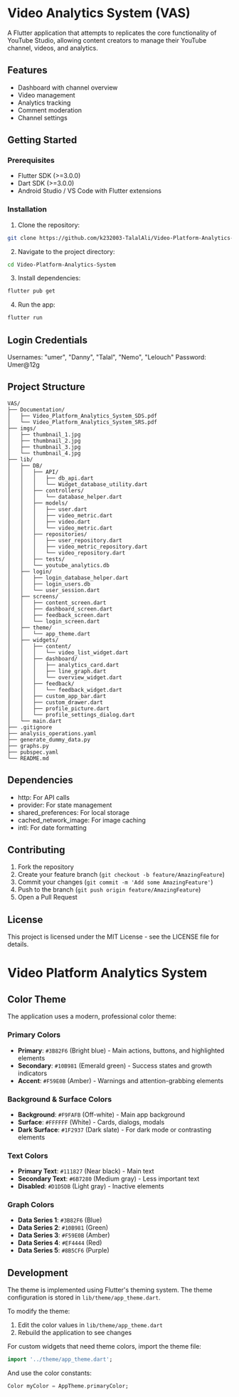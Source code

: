# Video Analytics System (VAS)

A Flutter application that attempts to replicates the core functionality of YouTube Studio, allowing content creators to manage their YouTube channel, videos, and analytics.

## Features

- Dashboard with channel overview
- Video management
- Analytics tracking
- Comment moderation
- Channel settings

## Getting Started

### Prerequisites

- Flutter SDK (>=3.0.0)
- Dart SDK (>=3.0.0)
- Android Studio / VS Code with Flutter extensions

### Installation

1. Clone the repository:
```bash
git clone https://github.com/k232003-TalalAli/Video-Platform-Analytics-System.git
```

2. Navigate to the project directory:
```bash
cd Video-Platform-Analytics-System
```

3. Install dependencies:
```bash
flutter pub get
```

4. Run the app:
```bash
flutter run
```

## Login Credentials
Usernames: "umer", "Danny", "Talal", "Nemo", "Lelouch"
Password: Umer@12g

## Project Structure

```
VAS/
├── Documentation/
│   ├── Video_Platform_Analytics_System_SDS.pdf
│   └── Video_Platform_Analytics_System_SRS.pdf
├── imgs/
│   ├── thumbnail_1.jpg
│   ├── thumbnail_2.jpg
│   ├── thumbnail_3.jpg
│   └── thumbnail_4.jpg
├── lib/
│   ├── DB/
│   │   ├── API/
│   │   │   ├── db_api.dart
│   │   │   └── Widget_database_utility.dart
│   │   ├── controllers/
│   │   │   └── database_helper.dart
│   │   ├── models/
│   │   │   ├── user.dart
│   │   │   ├── video_metric.dart
│   │   │   ├── video.dart
│   │   │   └── video_metric.dart
│   │   ├── repositories/
│   │   │   ├── user_repository.dart
│   │   │   ├── video_metric_repository.dart
│   │   │   └── video_repository.dart
│   │   ├── tests/
│   │   └── youtube_analytics.db
│   ├── login/
│   │   ├── login_database_helper.dart
│   │   ├── login_users.db
│   │   └── user_session.dart
│   ├── screens/
│   │   ├── content_screen.dart
│   │   ├── dashboard_screen.dart
│   │   ├── feedback_screen.dart
│   │   └── login_screen.dart
│   ├── theme/
│   │   └── app_theme.dart
│   ├── widgets/
│   │   ├── content/
│   │   │   └── video_list_widget.dart
│   │   ├── dashboard/
│   │   │   ├── analytics_card.dart
│   │   │   ├── line_graph.dart
│   │   │   └── overview_widget.dart
│   │   ├── feedback/
│   │   │   └── feedback_widget.dart
│   │   ├── custom_app_bar.dart
│   │   ├── custom_drawer.dart
│   │   ├── profile_picture.dart
│   │   └── profile_settings_dialog.dart
│   └── main.dart
├── .gitignore
├── analysis_operations.yaml
├── generate_dummy_data.py
├── graphs.py
├── pubspec.yaml
└── README.md
```

## Dependencies

- http: For API calls
- provider: For state management
- shared_preferences: For local storage
- cached_network_image: For image caching
- intl: For date formatting

## Contributing

1. Fork the repository
2. Create your feature branch (`git checkout -b feature/AmazingFeature`)
3. Commit your changes (`git commit -m 'Add some AmazingFeature'`)
4. Push to the branch (`git push origin feature/AmazingFeature`)
5. Open a Pull Request

## License

This project is licensed under the MIT License - see the LICENSE file for details.

# Video Platform Analytics System

## Color Theme

The application uses a modern, professional color theme:

### Primary Colors
- **Primary**: `#3B82F6` (Bright blue) - Main actions, buttons, and highlighted elements
- **Secondary**: `#10B981` (Emerald green) - Success states and growth indicators
- **Accent**: `#F59E0B` (Amber) - Warnings and attention-grabbing elements

### Background & Surface Colors
- **Background**: `#F9FAFB` (Off-white) - Main app background
- **Surface**: `#FFFFFF` (White) - Cards, dialogs, modals
- **Dark Surface**: `#1F2937` (Dark slate) - For dark mode or contrasting elements

### Text Colors
- **Primary Text**: `#111827` (Near black) - Main text
- **Secondary Text**: `#6B7280` (Medium gray) - Less important text
- **Disabled**: `#D1D5DB` (Light gray) - Inactive elements

### Graph Colors
- **Data Series 1**: `#3B82F6` (Blue)
- **Data Series 2**: `#10B981` (Green)
- **Data Series 3**: `#F59E0B` (Amber)
- **Data Series 4**: `#EF4444` (Red)
- **Data Series 5**: `#8B5CF6` (Purple)

## Development

The theme is implemented using Flutter's theming system. The theme configuration is stored in `lib/theme/app_theme.dart`.

To modify the theme:
1. Edit the color values in `lib/theme/app_theme.dart`
2. Rebuild the application to see changes

For custom widgets that need theme colors, import the theme file:
```dart
import '../theme/app_theme.dart';
```

And use the color constants:
```dart
Color myColor = AppTheme.primaryColor;
```
